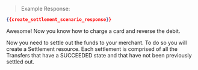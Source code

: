 > Example Response:

```json
{{create_settlement_scenario_response}}
```

Awesome! Now you know how to charge a card and reverse the debit.

Now you need to settle out the funds to your merchant. To do so you will create a Settlement resource. Each settlement is comprised of all the Transfers that have a SUCCEEDED state and that have not been previously settled out.